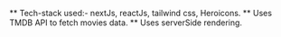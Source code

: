 ** Tech-stack used:- nextJs, reactJs, tailwind css, Heroicons.
** Uses TMDB API to fetch movies data.
** Uses serverSide rendering.



